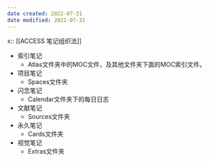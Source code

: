 ```yaml
---
date created: 2022-07-31
date modified: 2022-07-31
---
```

x:: [[ACCESS 笔记组织法]]
- 索引笔记
	- Atlas文件夹中的MOC文件，及其他文件夹下面的MOC索引文件。
- 项目笔记
	- Spaces文件夹
- 闪念笔记
	- Calendar文件夹下的每日日志
- 文献笔记
	- Sources文件夹
- 永久笔记
	- Cards文件夹
- 视觉笔记
	- Extras文件夹
